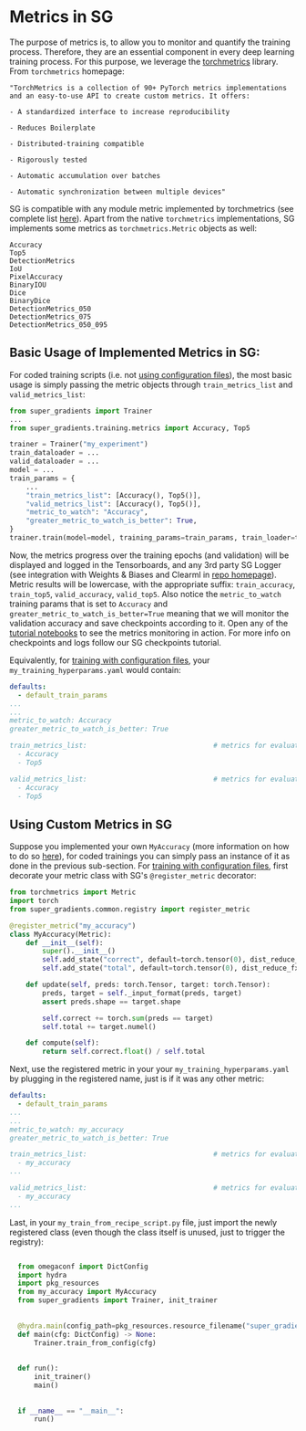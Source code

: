 # Metrics in SG

The purpose of metrics is, to allow you to monitor and quantify the training process. Therefore, they are an essential component in every deep learning training process.
For this purpose, we leverage the [torchmetrics](https://torchmetrics.rtfd.io/en/latest/) library.
From `torchmetrics` homepage:

    "TorchMetrics is a collection of 90+ PyTorch metrics implementations and an easy-to-use API to create custom metrics. It offers:
    
    - A standardized interface to increase reproducibility
    
    - Reduces Boilerplate
    
    - Distributed-training compatible
    
    - Rigorously tested
    
    - Automatic accumulation over batches
    
    - Automatic synchronization between multiple devices"

SG is compatible with any module metric implemented by torchmetrics (see complete list [here](https://torchmetrics.rtfd.io/en/latest/)).
Apart from the native `torchmetrics` implementations, SG implements some metrics as `torchmetrics.Metric` objects as well:

    Accuracy
    Top5
    DetectionMetrics
    IoU
    PixelAccuracy
    BinaryIOU
    Dice
    BinaryDice
    DetectionMetrics_050
    DetectionMetrics_075
    DetectionMetrics_050_095

## Basic Usage of Implemented Metrics in SG:

For coded training scripts (i.e. not [using configuration files](https://github.com/Deci-AI/super-gradients/blob/master/documentation/source/configuration_files.md)), the most basic usage is simply passing the metric objects through
`train_metrics_list` and `valid_metrics_list`:

```python
from super_gradients import Trainer
...
from super_gradients.training.metrics import Accuracy, Top5

trainer = Trainer("my_experiment")
train_dataloader = ...
valid_dataloader = ...
model = ...
train_params = {
    ...
    "train_metrics_list": [Accuracy(), Top5()],
    "valid_metrics_list": [Accuracy(), Top5()],
    "metric_to_watch": "Accuracy",
    "greater_metric_to_watch_is_better": True,
}
trainer.train(model=model, training_params=train_params, train_loader=train_dataloader, valid_loader=valid_dataloader)
```

Now, the metrics progress over the training epochs (and validation) will be displayed and logged in the Tensorboards, and any 3rd party SG Logger (see integration with Weights & Biases and Clearml in [repo homepage](https://github.com/Deci-AI/super-gradients#-integration-to-weights-and-biases-)).
Metric results will be lowercase, with the appropriate suffix: `train_accuracy`, `train_top5`, `valid_accuracy`, `valid_top5`.
Also notice the `metric_to_watch` training params that is set to `Accuracy` and `greater_metric_to_watch_is_better=True` meaning that we will monitor the validation accuracy and save checkpoints according to it.
Open any of the [tutorial notebooks](https://github.com/Deci-AI/super-gradients#getting-started) to see the metrics monitoring in action.
For more info on checkpoints and logs follow our SG checkpoints tutorial.

Equivalently, for [training with configuration files](https://github.com/Deci-AI/super-gradients/blob/master/documentation/source/configuration_files.md), your `my_training_hyperparams.yaml` would contain:
```yaml
defaults:
  - default_train_params
...
...
metric_to_watch: Accuracy
greater_metric_to_watch_is_better: True

train_metrics_list:                               # metrics for evaluation
  - Accuracy
  - Top5

valid_metrics_list:                               # metrics for evaluation
  - Accuracy
  - Top5
```

## Using Custom Metrics in SG

Suppose you implemented your own `MyAccuracy` (more information on how to do so [here](https://torchmetrics.readthedocs.io/en/latest/pages/implement.html)), for coded trainings you can simply pass an instance of it as done in the previous sub-section.
For [training with configuration files](https://github.com/Deci-AI/super-gradients/blob/master/documentation/source/configuration_files.md), first decorate your metric class with SG's `@register_metric` decorator:
```python
from torchmetrics import Metric
import torch
from super_gradients.common.registry import register_metric

@register_metric("my_accuracy")
class MyAccuracy(Metric):
    def __init__(self):
        super().__init__()
        self.add_state("correct", default=torch.tensor(0), dist_reduce_fx="sum")
        self.add_state("total", default=torch.tensor(0), dist_reduce_fx="sum")

    def update(self, preds: torch.Tensor, target: torch.Tensor):
        preds, target = self._input_format(preds, target)
        assert preds.shape == target.shape

        self.correct += torch.sum(preds == target)
        self.total += target.numel()

    def compute(self):
        return self.correct.float() / self.total
```

Next, use the registered metric in your your `my_training_hyperparams.yaml` by plugging in the registered name, just is if it was any other metric:
```yaml
defaults:
  - default_train_params
...
...
metric_to_watch: my_accuracy
greater_metric_to_watch_is_better: True

train_metrics_list:                               # metrics for evaluation
  - my_accuracy
...

valid_metrics_list:                               # metrics for evaluation
  - my_accuracy
...
```

Last, in your ``my_train_from_recipe_script.py`` file, just import the newly registered class (even though the class itself is unused, just to trigger the registry):
        
```python

  from omegaconf import DictConfig
  import hydra
  import pkg_resources
  from my_accuracy import MyAccuracy
  from super_gradients import Trainer, init_trainer
  
  
  @hydra.main(config_path=pkg_resources.resource_filename("super_gradients.recipes", ""), version_base="1.2")
  def main(cfg: DictConfig) -> None:
      Trainer.train_from_config(cfg)
  
  
  def run():
      init_trainer()
      main()
  
  
  if __name__ == "__main__":
      run()


```
